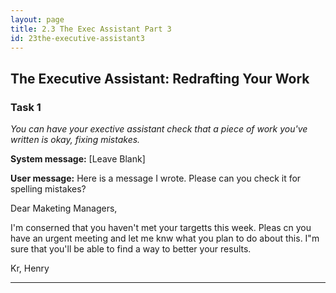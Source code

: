 ```yaml
---
layout: page
title: 2.3 The Exec Assistant Part 3
id: 23the-executive-assistant3
---
```


## The Executive Assistant: Redrafting Your Work

### Task 1

*You can have your exective assistant check that a piece of work you've written is okay, fixing mistakes.*

**System message:** [Leave Blank]

**User message:** Here is a message I wrote. Please can you check it for spelling mistakes?

Dear Maketing Managers,

I'm conserned that you haven't met your targetts this week. Pleas cn you have an urgent meeting and let me knw what you plan to do about this. I"m sure that you'll be able to find a way to better your results.

Kr,
  Henry

---------

